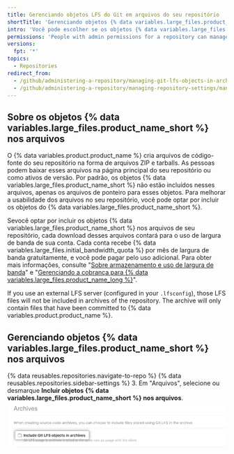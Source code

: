 ```yaml
---
title: Gerenciando objetos LFS do Git em arquivos do seu repositório
shortTitle: 'Gerenciando objetos {% data variables.large_files.product_name_short %} nos arquivos'
intro: 'Você pode escolher se os objetos {% data variables.large_files.product_name_long %} ({% data variables.large_files.product_name_short %}) estão incluídos nos arquivos de código-fonte, como arquivos ZIP e tarballs que {% data variables.product.product_name %} cria para seu repositório.'
permissions: 'People with admin permissions for a repository can manage whether {% data variables.large_files.product_name_short %} objects are included in archives of the repository.'
versions:
  fpt: '*'
topics:
  - Repositories
redirect_from:
  - /github/administering-a-repository/managing-git-lfs-objects-in-archives-of-your-repository
  - /github/administering-a-repository/managing-repository-settings/managing-git-lfs-objects-in-archives-of-your-repository
---
```


## Sobre os objetos {% data variables.large_files.product_name_short %} nos arquivos

O {% data variables.product.product_name %} cria arquivos de código-fonte do seu repositório na forma de arquivos ZIP e tarballs. As pessoas podem baixar esses arquivos na página principal do seu repositório ou como ativos de versão. Por padrão, os objetos {% data variables.large_files.product_name_short %} não estão incluídos nesses arquivos, apenas os arquivos de ponteiro para esses objetos. Para melhorar a usabilidade dos arquivos no seu repositório, você pode optar por incluir os objetos do {% data variables.large_files.product_name_short %}.

Sevocê optar por incluir os objetos {% data variables.large_files.product_name_short %}  nos arquivos de seu repositório, cada download desses arquivos contará para o uso de largura de banda de sua conta. Cada conta recebe {% data variables.large_files.initial_bandwidth_quota %} por mês de largura de banda gratuitamente, e você pode pagar pelo uso adicional. Para obter mais informações, consulte "[Sobre armazenamento e uso de largura de banda](/github/managing-large-files/about-storage-and-bandwidth-usage)" e "[Gerenciando a cobrança para {% data variables.large_files.product_name_long %}](/billing/managing-billing-for-git-large-file-storage)".

If you use an external LFS server (configured in your `.lfsconfig`), those LFS files will not be included in archives of the repository. The archive will only contain files that have been committed to {% data variables.product.product_name %}.

## Gerenciando objetos {% data variables.large_files.product_name_short %} nos arquivos

{% data reusables.repositories.navigate-to-repo %}
{% data reusables.repositories.sidebar-settings %}
3. Em "Arquivos", selecione ou desmarque **Incluir objetos {% data variables.large_files.product_name_short %} nos arquivos**. ![Caixa de seleção para incluir os objetos {% data variables.large_files.product_name_short %} nos arquivos](/assets/images/help/repository/include-git-lfs-objects-checkbox.png)

